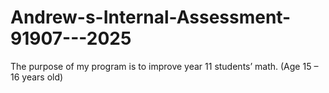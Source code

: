 # Andrew-s-Internal-Assessment-91907---2025
The purpose of my program is to improve year 11 students’ math. (Age 15 – 16 years old)

